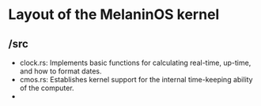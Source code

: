 # Layout of the MelaninOS kernel

## /src
 - clock.rs: Implements basic functions for calculating real-time, up-time, and how to format dates.
 - cmos.rs: Establishes kernel support for the internal time-keeping ability of the computer.
 - 
